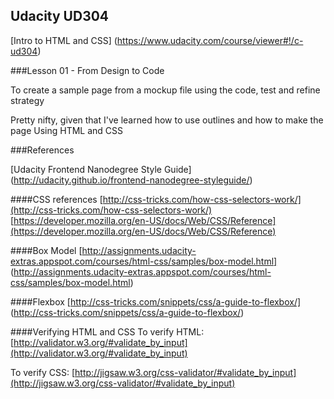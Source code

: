 Udacity UD304
--------------
[Intro to HTML and CSS]
(https://www.udacity.com/course/viewer#!/c-ud304)

###Lesson 01 - From Design to Code

To create a sample page from a mockup file using the code, test and refine strategy

Pretty nifty, given that I've learned how to use outlines and how to make the page
Using HTML and CSS

###References

[Udacity Frontend Nanodegree Style Guide]
(http://udacity.github.io/frontend-nanodegree-styleguide/)

####CSS references
[http://css-tricks.com/how-css-selectors-work/](http://css-tricks.com/how-css-selectors-work/)
[https://developer.mozilla.org/en-US/docs/Web/CSS/Reference](https://developer.mozilla.org/en-US/docs/Web/CSS/Reference)

####Box Model
[http://assignments.udacity-extras.appspot.com/courses/html-css/samples/box-model.html]
(http://assignments.udacity-extras.appspot.com/courses/html-css/samples/box-model.html)

####Flexbox
[http://css-tricks.com/snippets/css/a-guide-to-flexbox/]
(http://css-tricks.com/snippets/css/a-guide-to-flexbox/)

####Verifying HTML and CSS
To verify HTML: 
[http://validator.w3.org/#validate_by_input](http://validator.w3.org/#validate_by_input)

To verify CSS: 
[http://jigsaw.w3.org/css-validator/#validate_by_input](http://jigsaw.w3.org/css-validator/#validate_by_input)